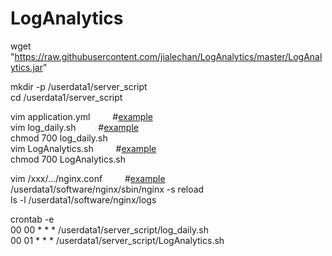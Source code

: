 # LogAnalytics

wget "https://raw.githubusercontent.com/jialechan/LogAnalytics/master/LogAnalytics.jar"    

mkdir -p /userdata1/server_script   
cd /userdata1/server_script   

vim application.yml &ensp;&ensp;&ensp;&ensp; #[example](https://gist.github.com/jialechan/7b545757ea70358d5e77770a5893ce3a)   
vim log_daily.sh &ensp;&ensp;&ensp;&ensp; #[example](https://gist.github.com/ae96910add7a9a13c9e0d314071ba5a7)   
chmod 700 log_daily.sh   
vim LogAnalytics.sh &ensp;&ensp;&ensp;&ensp; #[example](https://gist.github.com/c7fe0ac9da371e8fe285ee759e582d53)      
chmod 700 LogAnalytics.sh   

vim /xxx/.../nginx.conf &ensp;&ensp;&ensp;&ensp; #[example](https://gist.github.com/9d4b42d55a0321683d2c651d5dda0c37)   
/userdata1/software/nginx/sbin/nginx -s reload   
ls -l /userdata1/software/nginx/logs   

crontab -e   
00 00 * * * /userdata1/server_script/log_daily.sh   
00 01 * * * /userdata1/server_script/LogAnalytics.sh   
